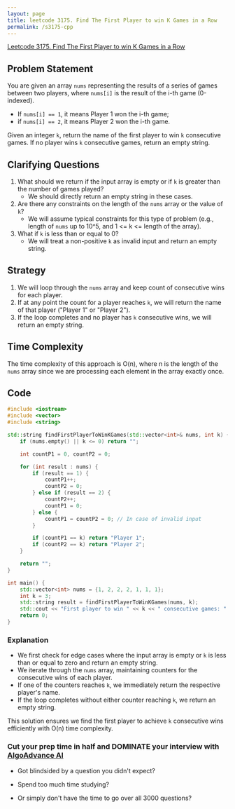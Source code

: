 ```yaml
---
layout: page
title: leetcode 3175. Find The First Player to win K Games in a Row
permalink: /s3175-cpp
---
```

[Leetcode 3175. Find The First Player to win K Games in a Row](https://algoadvance.github.io/algoadvance/l3175)
## Problem Statement

You are given an array `nums` representing the results of a series of games between two players, where `nums[i]` is the result of the i-th game (0-indexed). 
- If `nums[i] == 1`, it means Player 1 won the i-th game; 
- if `nums[i] == 2`, it means Player 2 won the i-th game.

Given an integer `k`, return the name of the first player to win `k` consecutive games. If no player wins `k` consecutive games, return an empty string.

## Clarifying Questions
1. What should we return if the input array is empty or if `k` is greater than the number of games played?
   - We should directly return an empty string in these cases.
2. Are there any constraints on the length of the `nums` array or the value of `k`?
   - We will assume typical constraints for this type of problem (e.g., length of `nums` up to 10^5, and 1 <= k <= length of the array).
3. What if `k` is less than or equal to 0?
   - We will treat a non-positive `k` as invalid input and return an empty string.

## Strategy

1. We will loop through the `nums` array and keep count of consecutive wins for each player.
2. If at any point the count for a player reaches `k`, we will return the name of that player ("Player 1" or "Player 2").
3. If the loop completes and no player has `k` consecutive wins, we will return an empty string.

## Time Complexity
The time complexity of this approach is O(n), where n is the length of the `nums` array since we are processing each element in the array exactly once.

## Code

```cpp
#include <iostream>
#include <vector>
#include <string>

std::string findFirstPlayerToWinKGames(std::vector<int>& nums, int k) {
    if (nums.empty() || k <= 0) return "";

    int countP1 = 0, countP2 = 0;

    for (int result : nums) {
        if (result == 1) {
            countP1++;
            countP2 = 0;
        } else if (result == 2) {
            countP2++;
            countP1 = 0;
        } else {
            countP1 = countP2 = 0; // In case of invalid input
        }

        if (countP1 == k) return "Player 1";
        if (countP2 == k) return "Player 2";
    }

    return "";
}

int main() {
    std::vector<int> nums = {1, 2, 2, 2, 1, 1, 1};
    int k = 3;
    std::string result = findFirstPlayerToWinKGames(nums, k);
    std::cout << "First player to win " << k << " consecutive games: " << result << std::endl;
    return 0;
}
```

### Explanation
- We first check for edge cases where the input array is empty or `k` is less than or equal to zero and return an empty string.
- We iterate through the `nums` array, maintaining counters for the consecutive wins of each player.
- If one of the counters reaches `k`, we immediately return the respective player's name.
- If the loop completes without either counter reaching `k`, we return an empty string.

This solution ensures we find the first player to achieve `k` consecutive wins efficiently with O(n) time complexity.


### Cut your prep time in half and DOMINATE your interview with [AlgoAdvance AI](https://algoAdvance.com)

- Got blindsided by a question you didn't expect?

- Spend too much time studying?

- Or simply don't have the time to go over all 3000 questions?


